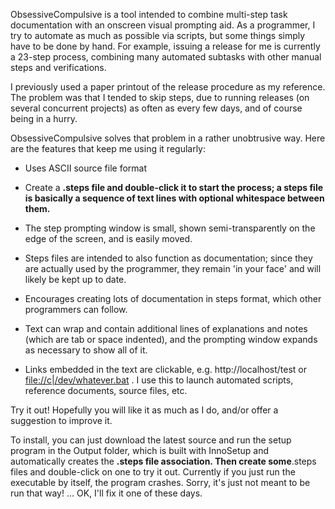 ObsessiveCompulsive is a tool intended to combine multi-step task documentation with an onscreen visual prompting aid.  As a programmer, I try to automate as much as possible via scripts, but some things simply have to be done by hand.  For example, issuing a release for me is currently a 23-step process, combining many automated subtasks with other manual steps and verifications.

I previously used a paper printout of the release procedure as my reference.  The problem was that I tended to skip steps, due to running releases (on several concurrent projects) as often as every few days, and of course being in a hurry.

ObsessiveCompulsive solves that problem in a rather unobtrusive way.  Here are the features that keep me using it regularly:

- Uses ASCII source file format

- Create a **.steps file and double-click it to start the process; a steps file is basically a sequence of text lines with optional whitespace between them.**

- The step prompting window is small, shown semi-transparently on the edge of the screen, and is easily moved.

- Steps files are intended to also function as documentation; since they are actually used by the programmer, they remain 'in your face' and will likely be kept up to date.

- Encourages creating lots of documentation in steps format, which other programmers can follow.

- Text can wrap and contain additional lines of explanations and notes (which are tab or space indented), and the prompting window expands as necessary to show all of it.

- Links embedded in the text are clickable, e.g. http://localhost/test or [file://c|/dev/whatever.bat](file://c|/dev/whatever.bat) .  I use this to launch automated scripts, reference documents, source files, etc.

Try it out!  Hopefully you will like it as much as I do, and/or offer a suggestion to improve it.

To install, you can just download the latest source and run the setup program in the Output folder, which is built with InnoSetup and automatically creates the **.steps file association.  Then create some**.steps files and double-click on one to try it out.  Currently if you just run the executable by itself, the program crashes.  Sorry, it's just not meant to be run that way! ... OK, I'll fix it one of these days.